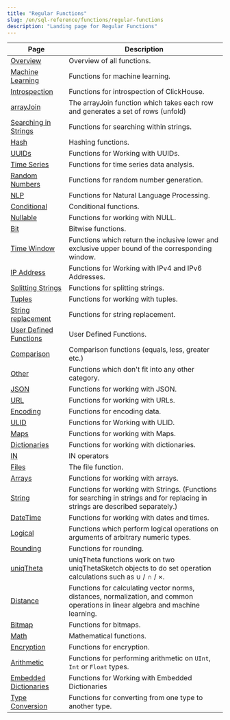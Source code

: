 ```yaml
---
title: "Regular Functions"
slug: /en/sql-reference/functions/regular-functions
description: "Landing page for Regular Functions"
---
```


| Page                                                                              | Description                                                                                                                     |
|-----------------------------------------------------------------------------------|---------------------------------------------------------------------------------------------------------------------------------|
| [Overview](/sql-reference/functions/overview)                             | Overview of all functions.                                                                                                      |
| [Machine Learning](/sql-reference/functions/machine-learning-functions)   | Functions for machine learning.                                                                                                 |
| [Introspection](/sql-reference/functions/introspection)                   | Functions for introspection of ClickHouse.                                                                                      |
| [arrayJoin](/sql-reference/functions/array-join)                          | The arrayJoin function which takes each row and generates a set of rows (unfold)                                                |
| [Searching in Strings](/sql-reference/functions/string-search-functions)  | Functions for searching within strings.                                                                                         |
| [Hash](/sql-reference/functions/hash-functions)                           | Hashing functions.                                                                                                              |
| [UUIDs](/sql-reference/functions/uuid-functions)                          | Functions for Working with UUIDs.                                                                                               |
| [Time Series](/sql-reference/functions/time-series-functions)             | Functions for time series data analysis.                                                                                        |
| [Random Numbers](/sql-reference/functions/random-functions)               | Functions for random number generation.                                                                                         |
| [NLP](/sql-reference/functions/nlp-functions)                             | Functions for Natural Language Processing.                                                                                      |
| [Conditional](/sql-reference/functions/conditional-functions)             | Conditional functions.                                                                                                          |
| [Nullable](/sql-reference/functions/functions-for-nulls)                  | Functions for working with NULL.                                                                                                |
| [Bit](/sql-reference/functions/bit-functions)                             | Bitwise functions.                                                                                                              |
| [Time Window](/sql-reference/functions/time-window-functions)             | Functions which return the inclusive lower and exclusive upper bound of the corresponding window.                               |
| [IP Address](/sql-reference/functions/ip-address-functions)               | Functions for Working with IPv4 and IPv6 Addresses.                                                                             |
| [Splitting Strings](/sql-reference/functions/splitting-merging-functions) | Functions for splitting strings.                                                                                                |
| [Tuples](/sql-reference/functions/tuple-functions)                        | Functions for working with tuples.                                                                                              |
| [String replacement](/sql-reference/functions/string-replace-functions)   | Functions for string replacement.                                                                                               |
| [User Defined Functions](/sql-reference/functions/udf)                    | User Defined Functions.                                                                                                         |
| [Comparison](/sql-reference/functions/comparison-functions)               | Comparison functions (equals, less, greater etc.)                                                                               |
| [Other](/sql-reference/functions/other-functions)                         | Functions which don't fit into any other category.                                                                              |
| [JSON](/sql-reference/functions/json-functions)                           | Functions for working with JSON.                                                                                                |
| [URL](/sql-reference/functions/url-functions)                             | Functions for working with URLs.                                                                                                |
| [Encoding](/sql-reference/functions/encoding-functions)                   | Functions for encoding data.                                                                                                    |
| [ULID](/docs/en/sql-reference/functions/ulid-functions)                           | Functions for Working with ULID.                                                                                                |
| [Maps](/docs/en/sql-reference/functions/tuple-map-functions)                      | Functions for working with Maps.                                                                                                |
| [Dictionaries](/docs/en/sql-reference/functions/ext-dict-functions)               | Functions for working with dictionaries.                                                                                        |
| [IN](/docs/en/sql-reference/functions/in-functions)                               | IN operators                                                                                                                    |
| [Files](/docs/en/sql-reference/functions/files)                                   | The file function.                                                                                                              |
| [Arrays](/docs/en/sql-reference/functions/array-functions)                        | Functions for working with arrays.                                                                                              |
| [String](/docs/en/sql-reference/functions/string-functions)                       | Functions for working with Strings. (Functions for searching in strings and for replacing in strings are described separately.) |
| [DateTime](/docs/en/sql-reference/functions/date-time-functions)                  | Functions for working with dates and times.                                                                                     |
| [Logical](/docs/en/sql-reference/functions/logical-functions)                     | Functions which perform logical operations on arguments of arbitrary numeric types.                                             |
| [Rounding](/docs/en/sql-reference/functions/rounding-functions)                   | Functions for rounding.                                                                                                         |
| [uniqTheta](/docs/en/sql-reference/functions/uniqtheta-functions)                 | uniqTheta functions work on two uniqThetaSketch objects to do set operation calculations such as ∪ / ∩ / ×.                     |
| [Distance](/docs/en/sql-reference/functions/distance-functions)                   | Functions for calculating vector norms, distances, normalization, and common operations in linear algebra and machine learning. |
| [Bitmap](/docs/en/sql-reference/functions/bitmap-functions)                       | Functions for bitmaps.                                                                                                          |
| [Math](/docs/en/sql-reference/functions/math-functions)                           | Mathematical functions.                                                                                                         |
| [Encryption](/docs/en/sql-reference/functions/encryption-functions)               | Functions for encryption.                                                                                                       |
| [Arithmetic](/docs/en/sql-reference/functions/arithmetic-functions)               | Functions for performing arithmetic on `UInt`, `Int` or `Float` types.                                                          |
| [Embedded Dictionaries](/docs/en/sql-reference/functions/ym-dict-functions)       | Functions for Working with Embedded Dictionaries                                                                                |
| [Type Conversion](/docs/en/sql-reference/functions/type-conversion-functions)     | Functions for converting from one type to another type.                                                                         |